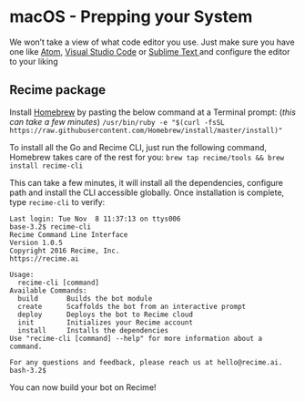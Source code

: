 # macOS - Prepping your System

We won’t take a view of what code editor you use. Just make sure you have one like [Atom](https://atom.io/), [Visual Studio Code](https://code.visualstudio.com/) or [Sublime Text ](https://www.sublimetext.com/3)and configure the editor to your liking

## **Recime package**

Install [Homebrew](http://brew.sh/) by pasting the below command at a Terminal prompt: \(_this can take a few minutes_\) `/usr/bin/ruby -e "$(curl -fsSL https://raw.githubusercontent.com/Homebrew/install/master/install)"`

To install all the Go and Recime CLI, just run the following command, Homebrew takes care of the rest for you: `brew tap recime/tools && brew install recime-cli`

This can take a few minutes, it will install all the dependencies, configure path and install the CLI accessible globally. Once installation is complete, type `recime-cli` to verify:

```
Last login: Tue Nov  8 11:37:13 on ttys006
base-3.2$ recime-cli
Recime Command Line Interface
Version 1.0.5
Copyright 2016 Recime, Inc.
https://recime.ai

Usage:
  recime-cli [command]
Available Commands:
  build       Builds the bot module
  create      Scaffolds the bot from an interactive prompt
  deploy      Deploys the bot to Recime cloud
  init        Initializes your Recime account
  install     Installs the dependencies
Use "recime-cli [command] --help" for more information about a command.

For any questions and feedback, please reach us at hello@recime.ai.
bash-3.2$

```

You can now build your bot on Recime!

